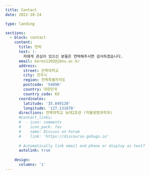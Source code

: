 ```yaml
---
title: Contact
date: 2022-10-24

type: landing

sections:
  - block: contact
    content:
      title: 연락
      text: |-
        저에게 관심이 있으신 분들은 연락해주시면 감사하겠습니다. 
      email: keres1102@jbnu.ac.kr
      address:
        street: 전북대학교
        city: 전주시
        region: 전북특별자치도
        postcode: '54896'
        country: 대한민국
        country_code: KO
      coordinates:
        latitude: '35.849120'
        longitude: '127.131878'
      directions: 전북대학교 농대2호관 (작물생명과학과)
      #contact_links:
      #  - icon: comments
      #    icon_pack: fas
      #    name: Discuss on Forum
      #    link: 'https://discourse.gohugo.io'
    
      # Automatically link email and phone or display as text?
      autolink: true
    
    design:
      columns: '1'
---
```

